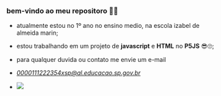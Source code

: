 ### bem-vindo ao meu repositoro 🤫🤗

- atualmente estou no 1º ano no ensino medio, na escola izabel de almeida marin;
- estou trabalhando em um projeto de **javascript** e **HTML** no **P5JS** 😎🙄;
- para qualquer duvida ou contato me envie um e-mail
- *0000111222354xsp@al.educacao.sp.gov.br*

- ![](https://media1.tenor.com/m/RpNXLtq7gMEAAAAC/spider-man-see-ya.gif)

